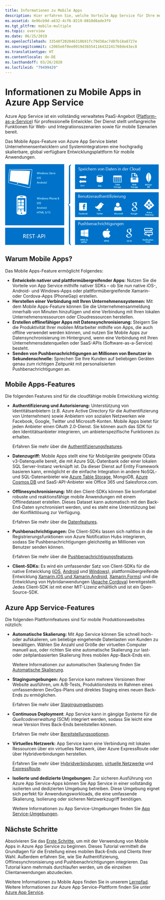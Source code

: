 ```yaml
---
title: Informationen zu Mobile Apps
description: Hier erfahren Sie, welche Vorteile App Service für Ihre mobilen Unternehmens-Apps bietet.
ms.assetid: 4e96cb9d-a632-4cf6-8219-0810d8ade3f9
ms.tgt_pltfrm: mobile-multiple
ms.topic: overview
ms.date: 06/25/2019
ms.openlocfilehash: 33548f202046310b91fc79d38ac7d8fb18a8727e
ms.sourcegitcommit: c2065e6f0ee0919d36554116432241760de43ec8
ms.translationtype: HT
ms.contentlocale: de-DE
ms.lasthandoff: 03/26/2020
ms.locfileid: "79499429"
---
```

# <a name="about-mobile-apps-in-azure-app-service"></a><a name="getting-started"> </a>Informationen zu Mobile Apps in Azure App Service

Azure App Service ist ein vollständig verwaltetes PaaS-Angebot ([Platform-as-a-Service](https://azure.microsoft.com/overview/what-is-paas/)) für professionelle Entwickler. Der Dienst stellt umfangreiche Funktionen für Web- und Integrationsszenarien sowie für mobile Szenarien bereit. 

Das Mobile Apps-Feature von Azure App Service bietet Unternehmensentwicklern und Systemintegratoren eine hochgradig skalierbare, global verfügbare Entwicklungsplattform für mobile Anwendungen.

![Übersicht über Mobile Apps-Funktionen](./media/app-service-mobile-value-prop/overview.png)

## <a name="why-mobile-apps"></a>Warum Mobile Apps?
Das Mobile Apps-Feature ermöglicht Folgendes:

* **Entwickeln nativer und plattformübergreifender Apps:** Nutzen Sie die Vorteile von App Service mithilfe nativer SDKs – ob Sie nun native iOS-, Android- und Windows-Apps oder plattformübergreifende Xamarin- oder Cordova-Apps (PhoneGap) erstellen.
* **Herstellen einer Verbindung mit Ihren Unternehmenssystemen:** Mit dem Mobile Apps-Feature können Sie die Unternehmensanmeldung innerhalb von Minuten hinzufügen und eine Verbindung mit Ihren lokalen Unternehmensressourcen oder Cloudressourcen herstellen.
* **Erstellen offlinefähiger Apps mit Datensynchronisierung:** Steigern Sie die Produktivität Ihrer mobilen Mitarbeiter mithilfe von Apps, die auch offline verwendet werden können, und nutzen Sie Mobile Apps zur Datensynchronisierung im Hintergrund, wenn eine Verbindung mit Ihren Unternehmensdatenquellen oder SaaS-APIs (Software-as-a-Service) besteht.
* **Senden von Pushbenachrichtigungen an Millionen von Benutzer in Sekundenschnelle:** Sprechen Sie Ihre Kunden auf beliebigen Geräten genau zum richtigen Zeitpunkt mit personalisierten Pushbenachrichtigungen an.

## <a name="mobile-apps-features"></a>Mobile Apps-Features
Die folgenden Features sind für die cloudfähige mobile Entwicklung wichtig:

* **Authentifizierung und Autorisierung:** Unterstützung von Identitätsanbietern (z.B. Azure Active Directory für die Authentifizierung von Unternehmen) sowie Anbietern von sozialen Netzwerken wie Facebook, Google, Twitter und Microsoft-Konten. Mobile Apps bietet für jeden Anbieter einen OAuth 2.0-Dienst. Sie können auch das SDK für den Identitätsanbieter integrieren, um anbieterspezifische Funktionen zu erhalten.

    Erfahren Sie mehr über die [Authentifizierungsfeatures].

* **Datenzugriff:** Mobile Apps stellt eine für Mobilgeräte geeignete OData v3-Datenquelle bereit, die mit Azure SQL-Datenbank oder einer lokalen SQL Server-Instanz verknüpft ist. Da dieser Dienst auf Entity Framework basieren kann, ermöglicht er die einfache Integration in andere NoSQL- und SQL-Datenanbieter wie [Azure Table Storage], MongoDB, [Azure Cosmos DB] und SaaS-API-Anbieter wie Office 365 und Salesforce.com.

* **Offlinesynchronisierung:** Mit den Client-SDKs können Sie komfortabel robuste und reaktionsfähige mobile Anwendungen mit einem Offlinedataset erstellen. Dieses Dataset kann automatisch mit den Back-End-Daten synchronisiert werden, und es steht eine Unterstützung bei der Konfliktlösung zur Verfügung.

  Erfahren Sie mehr über die [Datenfeatures].

* **Pushbenachrichtigungen:** Die Client-SDKs lassen sich nahtlos in die Registrierungsfunktionen von Azure Notification Hubs integrieren, sodass Sie Pushbenachrichtigungen gleichzeitig an Millionen von Benutzer senden können.

  Erfahren Sie mehr über die [Pushbenachrichtigungsfeatures].

* **Client-SDKs:** Es wird ein umfassender Satz von Client-SDKs für die native Entwicklung ([iOS], [Android] und [Windows]), plattformübergreifende Entwicklung [Xamarin.iOS und Xamarin.Android], [Xamarin.Forms]) und die Entwicklung von Hybridanwendungen ([Apache Cordova]) bereitgestellt. Jedes Client-SDK ist mit einer MIT-Lizenz erhältlich und ist ein Open-Source-SDK.

## <a name="azure-app-service-features"></a>Azure App Service-Features
Die folgenden Plattformfeatures sind für mobile Produktionswebsites nützlich:

* **Automatische Skalierung:** Mit App Service können Sie schnell hoch- oder aufskalieren, um beliebige eingehende Datenlasten von Kunden zu bewältigen. Wählen Sie Anzahl und Größe der virtuellen Computer manuell aus, oder richten Sie eine automatische Skalierung zur last- oder zeitplanbasierten Skalierung Ihres mobilen App-Back-Ends ein.

  Weitere Informationen zur automatischen Skalierung finden Sie [Automatische Skalierung].

* **Stagingumgebungen:** App Service kann mehrere Versionen Ihrer Website ausführen, um A/B-Tests, Produktionstests im Rahmen eines umfassenderen DevOps-Plans und direktes Staging eines neuen Back-Ends zu ermöglichen.

  Erfahren Sie mehr über [Stagingumgebungen].

* **Continuous Deployment**: App Service kann in gängige Systeme für die _Quellcodeverwaltung_ (SCM) integriert werden, sodass Sie leicht eine neue Version Ihres Back-Ends bereitstellen können.

  Erfahren Sie mehr über [Bereitstellungsoptionen](../app-service/deploy-local-git.md).

* **Virtuelles Netzwerk:** App Service kann eine Verbindung mit lokalen Ressourcen über ein virtuelles Netzwerk, über Azure ExpressRoute oder über Hybridverbindungen herstellen.

  Erfahren Sie mehr über [Hybridverbindungen], [virtuelle Netzwerke] und [ExpressRoute].

* **Isolierte und dedizierte Umgebungen:** Zur sicheren Ausführung von Azure App Service-Apps können Sie App Service in einer vollständig isolierten und dedizierten Umgebung betreiben. Diese Umgebung eignet sich perfekt für Anwendungsworkloads, die eine umfassende Skalierung, Isolierung oder sicheren Netzwerkzugriff benötigen.

  Weitere Informationen zu App Service-Umgebungen finden Sie [App Service-Umgebungen].

## <a name="next-steps"></a>Nächste Schritte

Absolvieren Sie das [Erste Schritte], um mit der Verwendung von Mobile Apps in Azure App Service zu beginnen. Dieses Tutorial vermittelt die Grundlagen für die Erstellung eines mobilen Back-Ends und Clients Ihrer Wahl. Außerdem erfahren Sie, wie Sie Authentifizierung, Offlinesynchronisierung und Pushbenachrichtigungen integrieren. Das Tutorial kann mehrmals durchlaufen werden, um die einzelnen Clientanwendungen abzudecken.

Weitere Informationen zu Mobile Apps finden Sie in unserem [Lernpfad].
Weitere Informationen zur Azure App Service-Plattform finden Sie unter [Azure App Service].

<!-- URLs. -->
[Migrate your mobile service to App Service]: app-service-mobile-migrating-from-mobile-services.md
[Erste Schritte]: app-service-mobile-ios-get-started.md
[Azure Table Storage]:../cosmos-db/table-storage-how-to-use-dotnet.md
[Azure Cosmos DB]: ../cosmos-db/sql-api-get-started.md
[Authentifizierungsfeatures]: ./app-service-mobile-auth.md
[Datenfeatures]: ./app-service-mobile-offline-data-sync.md
[Pushbenachrichtigungsfeatures]: ../notification-hubs/notification-hubs-push-notification-overview.md
[iOS]: ./app-service-mobile-ios-how-to-use-client-library.md
[Android]: ./app-service-mobile-android-how-to-use-client-library.md
[Windows]: ./app-service-mobile-dotnet-how-to-use-client-library.md
[Xamarin.iOS und Xamarin.Android]: ./app-service-mobile-dotnet-how-to-use-client-library.md
[Xamarin.Forms]: ./app-service-mobile-xamarin-forms-get-started.md
[Apache Cordova]: ./app-service-mobile-cordova-how-to-use-client-library.md
[Automatische Skalierung]: ../app-service/manage-scale-up.md
[Stagingumgebungen]: ../app-service/deploy-staging-slots.md
[Hybridverbindungen]: ../biztalk-services/integration-hybrid-connection-overview.md
[Virtuelle Netzwerke]: ../app-service/web-sites-integrate-with-vnet.md
[ExpressRoute]: ../app-service/environment/app-service-app-service-environment-network-configuration-expressroute.md
[App Service-Umgebungen]: ../app-service/environment/intro.md
[Lernpfad]: https://azure.microsoft.com/documentation/learning-paths/appservice-mobileapps/
[Azure App Service]: ../app-service/overview.md
